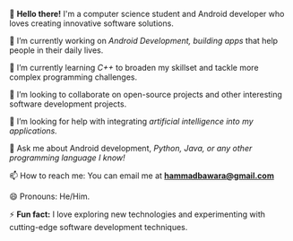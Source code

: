 👋 **Hello there!** I'm a computer science student and Android developer who loves creating innovative software solutions.

🔭 I’m currently working on *Android Development, building apps* that help people in their daily lives.

🌱 I’m currently learning *C++* to broaden my skillset and tackle more complex programming challenges.

👯 I’m looking to collaborate on open-source projects and other interesting software development projects.

🤔 I’m looking for help with integrating *artificial intelligence into my applications.*

💬 Ask me about Android development, *Python, Java, or any other programming language I know!*

📫 How to reach me: You can email me at **hammadbawara@gmail.com**

😄 Pronouns: He/Him.

⚡ **Fun fact:** I love exploring new technologies and experimenting with cutting-edge software development techniques.
